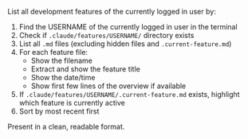 List all development features of the currently logged in user by:

1. Find the USERNAME of the currently logged in user in the terminal
2. Check if `.claude/features/USERNAME/` directory exists
3. List all `.md` files (excluding hidden files and `.current-feature.md`)
4. For each feature file:
   - Show the filename
   - Extract and show the feature title
   - Show the date/time
   - Show first few lines of the overview if available
5. If `.claude/features/USERNAME/.current-feature.md` exists, highlight which feature is currently active
6. Sort by most recent first

Present in a clean, readable format.
